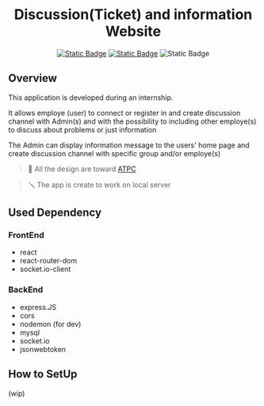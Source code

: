 <h1 align="center">
Discussion(Ticket) and information Website
</h1>

<center>


[![Static Badge](https://img.shields.io/badge/Made%20By-R%C3%A0f-blue?style=for-the-badge&labelColor=white&color=purple)](https://github.com/raphael-tlm)
[![Static Badge](https://img.shields.io/badge/Made%20For-ATPC-blue?style=for-the-badge&labelColor=black&color=lime&link=https%3A%2F%2Fatpc.ovh%2F)](https://atpc.ovh)
![Static Badge](https://img.shields.io/badge/0.8-blue?style=for-the-badge&logo=git&logoSize=auto&labelColor=white&color=white)

</center>

## Overview

This application is developed during an internship.

It allows employe (user) to connect or register in and create discussion channel with Admin(s) and with the possibility to including other employe(s) to discuss about problems or just information

The Admin can display information message to the users' home page and create discussion channel with specific group and/or employe(s)

> 📣 All the design are toward [ATPC](https://atpc.ov)

> 🪛 The app is create to work on local server

## Used Dependency 
### FrontEnd 
- react
- react-router-dom
- socket.io-client

### BackEnd 
- express.JS
- cors
- nodemon (for dev)
- mysql
- socket.io
- jsonwebtoken

## How to SetUp 
(wip)